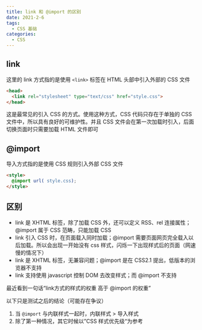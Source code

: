 ```yaml
---
title: link 和 @import 的区别
date: 2021-2-6
tags:
  - CSS 基础
categories:
  - CSS
---
```


## link



这里的 link 方式指的是使用 `<link>` 标签在 HTML 头部中引入外部的 CSS 文件

```html
<head> 
  <link rel="stylesheet" type="text/css" href="style.css">
</head>
```

这是最常见的引入  CSS 的方式。使用这种方式，CSS 代码只存在于单独的 CSS 文件中，所以具有良好的可维护性。并且 CSS 文件会在第一次加载时引入，后面切换页面时只需要加载 HTML 文件即可



## @import



导入方式指的是使用 CSS 规则引入外部 CSS 文件

```html
<style>
  @import url( style.css);
</style>
```



## 区别



- link 是 XHTML 标签，除了加载 CSS 外，还可以定义 RSS、rel 连接属性；@import 属于 CSS 范畴，只能加载 CSS
- link 引入 CSS 时，在页面载入同时加载；@import 需要页面网页完全载入以后加载。所以会出现一开始没有 css 样式，闪烁一下出现样式后的页面（网速慢的情况下）
- link 是 XHTML 标签，无兼容问题；@import 是在 CSS2.1 提出，低版本的浏览器不支持
- link 支持使用 javascript 控制  DOM 去改变样式；而 @import 不支持





最近看到一句话“link方式的样式的权重 高于 @import 的权重”



以下只是测试之后的结论（可能存在争议）



1. 当 `@import` 与内联样式一起时，内联样式 > 导入样式
2. 除了第一种情况，其它时候以”CSS 样式优先级“为参考
